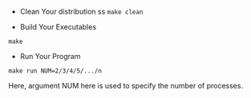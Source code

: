 * Clean Your distribution
ss
`make clean`

* Build Your Executables

`make`

* Run Your Program

`make run NUM=2/3/4/5/.../n`

Here, argument NUM here is used to specify the number of processes.
